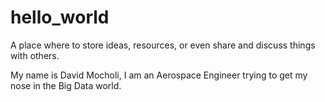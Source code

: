 # hello_world
A place where to store ideas, resources, or even share and discuss things with others.

My name is David Mocholi, I am an Aerospace Engineer trying to get my nose in the Big Data world.
